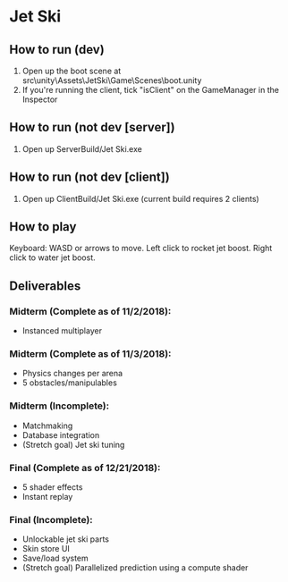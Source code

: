 # Jet Ski
## How to run (dev)
1. Open up the boot scene at src\unity\Assets\JetSki\Game\Scenes\boot.unity
2. If you're running the client, tick "isClient" on the GameManager in the Inspector
## How to run (not dev [server])
1. Open up ServerBuild/Jet Ski.exe
## How to run (not dev [client])
1. Open up ClientBuild/Jet Ski.exe (current build requires 2 clients)
## How to play
Keyboard: WASD or arrows to move. Left click to rocket jet boost. Right click to water jet boost.
## Deliverables
### Midterm (Complete as of 11/2/2018): 
* Instanced multiplayer
### Midterm (Complete as of 11/3/2018): 
* Physics changes per arena
* 5 obstacles/manipulables
### Midterm (Incomplete): 
* Matchmaking
* Database integration
* (Stretch goal) Jet ski tuning
### Final (Complete as of 12/21/2018):
* 5 shader effects
* Instant replay
### Final (Incomplete):
* Unlockable jet ski parts
* Skin store UI
* Save/load system
* (Stretch goal) Parallelized prediction using a compute shader
